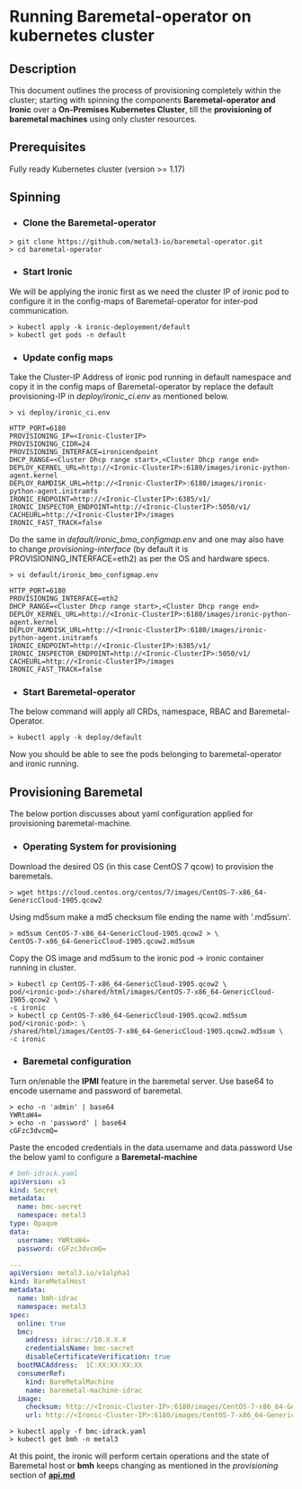 # Running Baremetal-operator on kubernetes cluster

## Description

This document outlines the process of provisioning completely within
the cluster; starting with spinning the components
**Baremetal-operator and Ironic** over a
**On-Premises Kubernetes Cluster**, till the **provisioning of baremetal
machines** using only cluster resources.

## Prerequisites

Fully ready Kubernetes cluster (version >= 1.17)

## Spinning

* ### Clone the **Baremetal-operator**

```console
> git clone https://github.com/metal3-io/baremetal-operator.git
> cd baremetal-operator
```

* ### Start **Ironic**

We will be applying the ironic first as we need the cluster IP
of ironic pod to configure it in the config-maps of Baremetal-operator for
inter-pod communication.

```console
> kubectl apply -k ironic-deployement/default
> kubectl get pods -n default
```

* ### Update **config maps**

Take the Cluster-IP Address of ironic pod running in default namespace
and copy it in the config maps of Baremetal-operator by replace the default
provisioning-IP in *deploy/ironic_ci.env* as mentioned below.

```console
> vi deploy/ironic_ci.env
```

```properties
HTTP_PORT=6180
PROVISIONING_IP=<Ironic-ClusterIP>
PROVISIONING_CIDR=24
PROVISIONING_INTERFACE=ironicendpoint
DHCP_RANGE=<Cluster Dhcp range start>,<Cluster Dhcp range end>
DEPLOY_KERNEL_URL=http://<Ironic-ClusterIP>:6180/images/ironic-python-agent.kernel
DEPLOY_RAMDISK_URL=http://<Ironic-ClusterIP>:6180/images/ironic-python-agent.initramfs
IRONIC_ENDPOINT=http://<Ironic-ClusterIP>:6385/v1/
IRONIC_INSPECTOR_ENDPOINT=http://<Ironic-ClusterIP>:5050/v1/
CACHEURL=http://<Ironic-ClusterIP>/images
IRONIC_FAST_TRACK=false
```

Do the same in *default/ironic_bmo_configmap.env* and
one may also have to change *provisioning-interface*
(by default it is PROVISIONING_INTERFACE=eth2) as per the OS and hardware specs.

```console
> vi default/ironic_bmo_configmap.env
```

```properties
HTTP_PORT=6180
PROVISIONING_INTERFACE=eth2
DHCP_RANGE=<Cluster Dhcp range start>,<Cluster Dhcp range end>
DEPLOY_KERNEL_URL=http://<Ironic-ClusterIP>:6180/images/ironic-python-agent.kernel
DEPLOY_RAMDISK_URL=http://<Ironic-ClusterIP>:6180/images/ironic-python-agent.initramfs
IRONIC_ENDPOINT=http://<Ironic-ClusterIP>:6385/v1/
IRONIC_INSPECTOR_ENDPOINT=http://<Ironic-ClusterIP>:5050/v1/
CACHEURL=http://<Ironic-ClusterIP>/images
IRONIC_FAST_TRACK=false
```

* ### Start Baremetal-operator

The below command will apply all CRDs, namespace, RBAC
and Baremetal-Operator.

```console
> kubectl apply -k deploy/default
```

Now you should be able to see the pods belonging to baremetal-operator
and ironic running.

## Provisioning Baremetal

The below portion discusses about yaml configuration applied for provisioning
baremetal-machine.

* ### Operating System for provisioning

Download the desired OS (in this case CentOS 7 qcow) to provision the
baremetals.

```console
> wget https://cloud.centos.org/centos/7/images/CentOS-7-x86_64-GenericCloud-1905.qcow2
```

Using md5sum make a md5 checksum file ending the name with '.md5sum'.

```console
> md5sum CentOS-7-x86_64-GenericCloud-1905.qcow2 > \
CentOS-7-x86_64-GenericCloud-1905.qcow2.md5sum
```

Copy the OS image and md5sum to the ironic pod -> ironic container
running in cluster.

```console
> kubectl cp CentOS-7-x86_64-GenericCloud-1905.qcow2 \
pod/<ironic-pod>:/shared/html/images/CentOS-7-x86_64-GenericCloud-1905.qcow2 \
-c ironic
> kubectl cp CentOS-7-x86_64-GenericCloud-1905.qcow2.md5sum pod/<ironic-pod>: \
/shared/html/images/CentOS-7-x86_64-GenericCloud-1905.qcow2.md5sum \
-c ironic
```

* ### Baremetal configuration

Turn on/enable the **IPMI** feature in the baremetal server.
Use base64 to encode username and password of baremetal.

```console
> echo -n 'admin' | base64
YWRtaW4=
> echo -n 'password' | base64
cGFzc3dvcmQ=
```

Paste the encoded credentials in the data.username and data.password
Use the below yaml to configure a **Baremetal-machine**

```yaml
# bmh-idrack.yaml
apiVersion: v1
kind: Secret
metadata:
  name: bmc-secret
  namespace: metal3
type: Opaque
data:
  username: YWRtaW4=
  password: cGFzc3dvcmQ=

---
apiVersion: metal3.io/v1alpha1
kind: BareMetalHost
metadata:
  name: bmh-idrac
  namespace: metal3
spec:
  online: true
  bmc:
    address: idrac://10.X.X.X
    credentialsName: bmc-secret
    disableCertificateVerification: true
  bootMACAddress:  1C:XX:XX:XX:XX
  consumerRef:
    kind: BareMetalMachine
    name: baremetal-machine-idrac
  image:
    checksum: http://<Ironic-Cluster-IP>:6180/images/CentOS-7-x86_64-GenericCloud.qcow2.md5sum
    url: http://<Ironic-Cluster-IP>:6180/images/CentOS-7-x86_64-GenericCloud.qcow2
```

```console
> kubectl apply -f bmc-idrack.yaml
> kubectl get bmh -n metal3
```

At this point, the ironic will perform certain operations and the
state of Baremetal host or **bmh** keeps changing as mentioned in the *provisioning*
section of **[api.md](api.md)**
